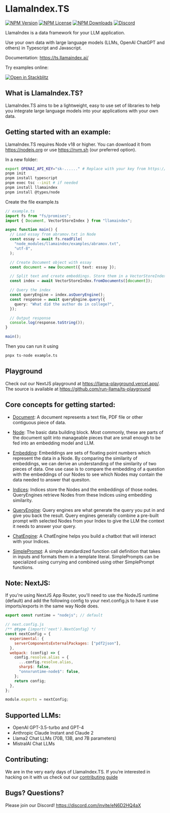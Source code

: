 # LlamaIndex.TS

[![NPM Version](https://img.shields.io/npm/v/llamaindex)](https://www.npmjs.com/package/llamaindex)
[![NPM License](https://img.shields.io/npm/l/llamaindex)](https://www.npmjs.com/package/llamaindex)
[![NPM Downloads](https://img.shields.io/npm/dm/llamaindex)](https://www.npmjs.com/package/llamaindex)
[![Discord](https://img.shields.io/discord/1059199217496772688)](https://discord.com/invite/eN6D2HQ4aX)

LlamaIndex is a data framework for your LLM application.

Use your own data with large language models (LLMs, OpenAI ChatGPT and others) in Typescript and Javascript.

Documentation: https://ts.llamaindex.ai/

Try examples online:

[![Open in Stackblitz](https://developer.stackblitz.com/img/open_in_stackblitz.svg)](https://stackblitz.com/github/run-llama/LlamaIndexTS/tree/main/examples)

## What is LlamaIndex.TS?

LlamaIndex.TS aims to be a lightweight, easy to use set of libraries to help you integrate large language models into your applications with your own data.

## Getting started with an example:

LlamaIndex.TS requires Node v18 or higher. You can download it from https://nodejs.org or use https://nvm.sh (our preferred option).

In a new folder:

```bash
export OPENAI_API_KEY="sk-......" # Replace with your key from https://platform.openai.com/account/api-keys
pnpm init
pnpm install typescript
pnpm exec tsc --init # if needed
pnpm install llamaindex
pnpm install @types/node
```

Create the file example.ts

```ts
// example.ts
import fs from "fs/promises";
import { Document, VectorStoreIndex } from "llamaindex";

async function main() {
  // Load essay from abramov.txt in Node
  const essay = await fs.readFile(
    "node_modules/llamaindex/examples/abramov.txt",
    "utf-8",
  );

  // Create Document object with essay
  const document = new Document({ text: essay });

  // Split text and create embeddings. Store them in a VectorStoreIndex
  const index = await VectorStoreIndex.fromDocuments([document]);

  // Query the index
  const queryEngine = index.asQueryEngine();
  const response = await queryEngine.query({
    query: "What did the author do in college?",
  });

  // Output response
  console.log(response.toString());
}

main();
```

Then you can run it using

```bash
pnpx ts-node example.ts
```

## Playground

Check out our NextJS playground at https://llama-playground.vercel.app/. The source is available at https://github.com/run-llama/ts-playground

## Core concepts for getting started:

- [Document](/packages/core/src/Node.ts): A document represents a text file, PDF file or other contiguous piece of data.

- [Node](/packages/core/src/Node.ts): The basic data building block. Most commonly, these are parts of the document split into manageable pieces that are small enough to be fed into an embedding model and LLM.

- [Embedding](/packages/core/src/Embedding.ts): Embeddings are sets of floating point numbers which represent the data in a Node. By comparing the similarity of embeddings, we can derive an understanding of the similarity of two pieces of data. One use case is to compare the embedding of a question with the embeddings of our Nodes to see which Nodes may contain the data needed to answer that quesiton.

- [Indices](/packages/core/src/indices/): Indices store the Nodes and the embeddings of those nodes. QueryEngines retrieve Nodes from these Indices using embedding similarity.

- [QueryEngine](/packages/core/src/QueryEngine.ts): Query engines are what generate the query you put in and give you back the result. Query engines generally combine a pre-built prompt with selected Nodes from your Index to give the LLM the context it needs to answer your query.

- [ChatEngine](/packages/core/src/ChatEngine.ts): A ChatEngine helps you build a chatbot that will interact with your Indices.

- [SimplePrompt](/packages/core/src/Prompt.ts): A simple standardized function call definition that takes in inputs and formats them in a template literal. SimplePrompts can be specialized using currying and combined using other SimplePrompt functions.

## Note: NextJS:

If you're using NextJS App Router, you'll need to use the NodeJS runtime (default) and add the following config to your next.config.js to have it use imports/exports in the same way Node does.

```js
export const runtime = "nodejs"; // default
```

```js
// next.config.js
/** @type {import('next').NextConfig} */
const nextConfig = {
  experimental: {
    serverComponentsExternalPackages: ["pdf2json"],
  },
  webpack: (config) => {
    config.resolve.alias = {
      ...config.resolve.alias,
      sharp$: false,
      "onnxruntime-node$": false,
    };
    return config;
  },
};

module.exports = nextConfig;
```

## Supported LLMs:

- OpenAI GPT-3.5-turbo and GPT-4
- Anthropic Claude Instant and Claude 2
- Llama2 Chat LLMs (70B, 13B, and 7B parameters)
- MistralAI Chat LLMs

## Contributing:

We are in the very early days of LlamaIndex.TS. If you’re interested in hacking on it with us check out our [contributing guide](/CONTRIBUTING.md)

## Bugs? Questions?

Please join our Discord! https://discord.com/invite/eN6D2HQ4aX
